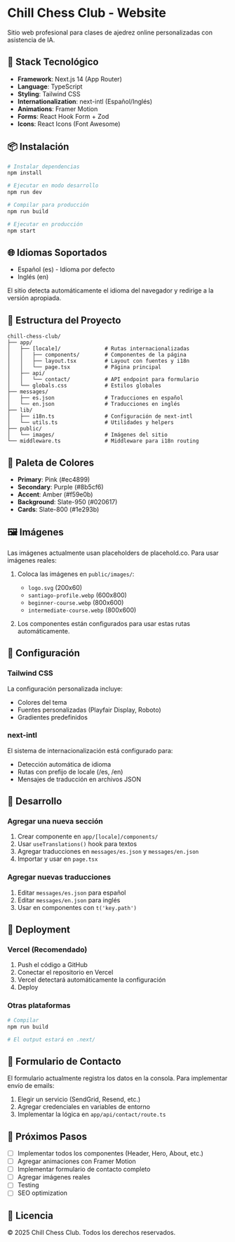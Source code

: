 # Chill Chess Club - Website

Sitio web profesional para clases de ajedrez online personalizadas con asistencia de IA.

## 🚀 Stack Tecnológico

- **Framework**: Next.js 14 (App Router)
- **Language**: TypeScript
- **Styling**: Tailwind CSS
- **Internationalization**: next-intl (Español/Inglés)
- **Animations**: Framer Motion
- **Forms**: React Hook Form + Zod
- **Icons**: React Icons (Font Awesome)

## 📦 Instalación

```bash
# Instalar dependencias
npm install

# Ejecutar en modo desarrollo
npm run dev

# Compilar para producción
npm run build

# Ejecutar en producción
npm start
```

## 🌐 Idiomas Soportados

- Español (es) - Idioma por defecto
- Inglés (en)

El sitio detecta automáticamente el idioma del navegador y redirige a la versión apropiada.

## 📁 Estructura del Proyecto

```
chill-chess-club/
├── app/
│   ├── [locale]/              # Rutas internacionalizadas
│   │   ├── components/        # Componentes de la página
│   │   ├── layout.tsx         # Layout con fuentes y i18n
│   │   └── page.tsx           # Página principal
│   ├── api/
│   │   └── contact/           # API endpoint para formulario
│   └── globals.css            # Estilos globales
├── messages/
│   ├── es.json                # Traducciones en español
│   └── en.json                # Traducciones en inglés
├── lib/
│   ├── i18n.ts                # Configuración de next-intl
│   └── utils.ts               # Utilidades y helpers
├── public/
│   └── images/                # Imágenes del sitio
└── middleware.ts              # Middleware para i18n routing
```

## 🎨 Paleta de Colores

- **Primary**: Pink (#ec4899)
- **Secondary**: Purple (#8b5cf6)
- **Accent**: Amber (#f59e0b)
- **Background**: Slate-950 (#020617)
- **Cards**: Slate-800 (#1e293b)

## 🖼️ Imágenes

Las imágenes actualmente usan placeholders de placehold.co. Para usar imágenes reales:

1. Coloca las imágenes en `public/images/`:

   - `logo.svg` (200x60)
   - `santiago-profile.webp` (600x800)
   - `beginner-course.webp` (800x600)
   - `intermediate-course.webp` (800x600)

2. Los componentes están configurados para usar estas rutas automáticamente.

## 🔧 Configuración

### Tailwind CSS

La configuración personalizada incluye:

- Colores del tema
- Fuentes personalizadas (Playfair Display, Roboto)
- Gradientes predefinidos

### next-intl

El sistema de internacionalización está configurado para:

- Detección automática de idioma
- Rutas con prefijo de locale (/es, /en)
- Mensajes de traducción en archivos JSON

## 📝 Desarrollo

### Agregar una nueva sección

1. Crear componente en `app/[locale]/components/`
2. Usar `useTranslations()` hook para textos
3. Agregar traducciones en `messages/es.json` y `messages/en.json`
4. Importar y usar en `page.tsx`

### Agregar nuevas traducciones

1. Editar `messages/es.json` para español
2. Editar `messages/en.json` para inglés
3. Usar en componentes con `t('key.path')`

## 🚀 Deployment

### Vercel (Recomendado)

1. Push el código a GitHub
2. Conectar el repositorio en Vercel
3. Vercel detectará automáticamente la configuración
4. Deploy

### Otras plataformas

```bash
# Compilar
npm run build

# El output estará en .next/
```

## 📧 Formulario de Contacto

El formulario actualmente registra los datos en la consola. Para implementar envío de emails:

1. Elegir un servicio (SendGrid, Resend, etc.)
2. Agregar credenciales en variables de entorno
3. Implementar la lógica en `app/api/contact/route.ts`

## 🎯 Próximos Pasos

- [ ] Implementar todos los componentes (Header, Hero, About, etc.)
- [ ] Agregar animaciones con Framer Motion
- [ ] Implementar formulario de contacto completo
- [ ] Agregar imágenes reales
- [ ] Testing
- [ ] SEO optimization

## 📄 Licencia

© 2025 Chill Chess Club. Todos los derechos reservados.
